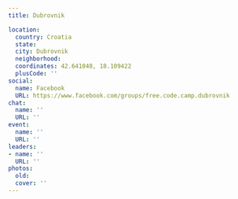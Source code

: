 ```yaml
---
title: Dubrovnik

location:
  country: Croatia
  state: 
  city: Dubrovnik
  neighborhood: 
  coordinates: 42.641048, 18.109422
  plusCode: ''
social:
  name: Facebook
  URL: https://www.facebook.com/groups/free.code.camp.dubrovnik
chat:
  name: ''
  URL: ''
event:
  name: ''
  URL: ''
leaders:
- name: ''
  URL: ''
photos:
  old: 
  cover: ''
---
```

